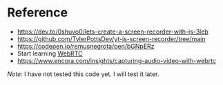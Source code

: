 # Reference
- https://dev.to/0shuvo0/lets-create-a-screen-recorder-with-js-3leb
- https://github.com/TylerPottsDev/yt-js-screen-recorder/tree/main
- https://codepen.io/remusnegrota/pen/bGNpERz
- Start learning [WebRTC](https://webrtc.org/)
- https://www.encora.com/insights/capturing-audio-video-with-webrtc

*Note*: I have not tested this code yet. I will test it later.